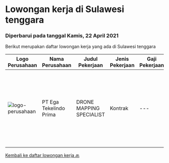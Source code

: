 
  # Lowongan kerja di Sulawesi tenggara

  ### Diperbarui pada tanggal Kamis, 22 April 2021

  Berikut merupakan daftar lowongan kerja yang ada di Sulawesi tenggara

  |Logo Perusahaan | Nama Perusahaan | Judul Pekerjaan | Jenis Pekerjaan | Gaji Pekerjaan | Lokasi | Deskripsi | Tanggal diunggah | Pranala |
  | -------------- | --------------- | --------------- | --------- | --------- | -------------- | ------- | ----------- | ----------- |
  |![logo-perusahaan](https://image-service-cdn.seek.com.au/6d7bad54d4e7c9c60cf5785ff8cf959868a79d4c/ee4dce1061f3f616224767ad58cb2fc751b8d2dc)|PT Ega Tekelindo Prima|DRONE MAPPING SPECIALIST|Kontrak|---|Sulawesi Tenggara|Responsibilities: Able to operate drone for mapping area of Exploration and Production Experienced with mining software (Surpac, Whittle, Mine Sched,...|Sabtu, 17 April 2021|https://www.jobstreet.co.id/id/job/drone-mapping-specialist-3509937?token=0~e7712570-4d76-42c4-bddd-f382b058cb68&sectionRank=1&jobId=jobstreet-id-job-3509937|


  [Kembali ke daftar lowongan kerja 🔙](../README.md#daftar-lowongan-kerja)
  